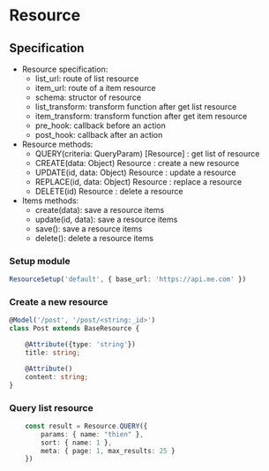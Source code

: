 # Resource

## Specification
- Resource specification:
    - list_url: route of list resource
    - item_url: route of a item resource
    - schema: structor of resource
    - list_transform: transform function after get list resource
    - item_transform: transform function after get item resource
    - pre_hook: callback before an action
    - post_hook: callback after an action
- Resource methods:
    - QUERY(criteria: QueryParam) [Resource] : get list of resource
    - CREATE(data: Object) Resource : create a new resource
    - UPDATE(id, data: Object) Resource : update a resource
    - REPLACE(id, data: Object) Resource : replace a resource
    - DELETE(id) Resource : delete a resource
- Items methods:
    - create(data): save a resource items
    - update(id, data): save a resource items
    - save(): save a resource items
    - delete(): delete a resource items

### Setup module

```ts
ResourceSetup('default', { base_url: 'https://api.me.com' })
```

### Create a new resource

```ts
@Model('/post', '/post/<string:_id>')
class Post extends BaseResource {

    @Attribute({type: 'string'})
    title: string;

    @Attribute()
    content: string;
}
```

### Query list resource

```ts
    const result = Resource.QUERY({
        params: { name: "thien" },
        sort: { name: 1 },
        meta: { page: 1, max_results: 25 }
    })
```